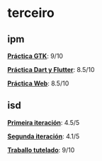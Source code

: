 # terceiro
## ipm
**[Práctica GTK](ipm/ipm-2425-p_escritorio-ac-dc)**: 9/10

**[Práctica Dart y Flutter](ipm/ipm-24-25-pr-ctica-2-ac-dc)**: 8.5/10

**[Práctica Web](ipm/ipm-24-25-practica-3-web-ac-dc-1)**: 8.5/10

## isd
**[Primeira iteración](https://github.com/daniqss/terceiro/tree/7680b3212557a9d0306bf355182f1d42897dee82)**: 4.5/5

**[Segunda iteración](https://github.com/daniqss/terceiro/tree/59fe80998487182cdeff17cbf4a3c3fee6e0c53c)**: 4.1/5

**[Traballo tutelado](https://github.com/daniqss/terceiro/tree/7680b3212557a9d0306bf355182f1d42897dee82)**: 9/10
